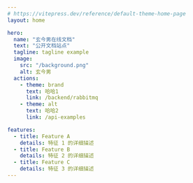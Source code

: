 ```yaml
---
# https://vitepress.dev/reference/default-theme-home-page
layout: home

hero:
  name: "玄今男在线文档"
  text: "公开文档站点"
  tagline: tagline example
  image:
    src: "/background.png"
    alt: 玄今男
  actions:
    - theme: brand
      text: 哈哈1
      link: /backend/rabbitmq
    - theme: alt
      text: 哈哈2
      link: /api-examples

features:
  - title: Feature A
    details: 特征 1 的详细描述
  - title: Feature B
    details: 特征 2 的详细描述
  - title: Feature C
    details: 特征 3 的详细描述
---
```



